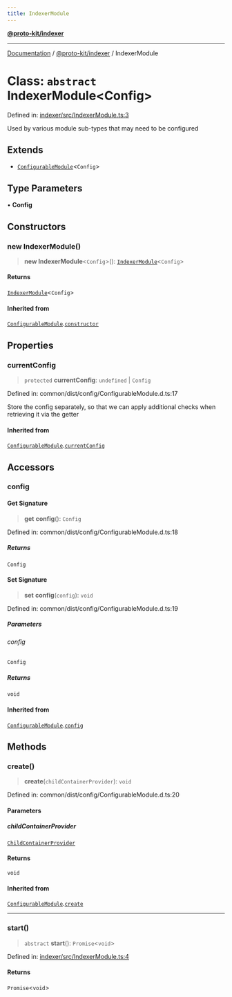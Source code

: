 ```yaml
---
title: IndexerModule
---
```


[**@proto-kit/indexer**](../README.md)

***

[Documentation](../../../README.md) / [@proto-kit/indexer](../README.md) / IndexerModule

# Class: `abstract` IndexerModule\<Config\>

Defined in: [indexer/src/IndexerModule.ts:3](https://github.com/proto-kit/framework/blob/28efa802e3737fc3b77339148b307ef7246f3ef1/packages/indexer/src/IndexerModule.ts#L3)

Used by various module sub-types that may need to be configured

## Extends

- [`ConfigurableModule`](../../common/classes/ConfigurableModule.md)\<`Config`\>

## Type Parameters

• **Config**

## Constructors

### new IndexerModule()

> **new IndexerModule**\<`Config`\>(): [`IndexerModule`](IndexerModule.md)\<`Config`\>

#### Returns

[`IndexerModule`](IndexerModule.md)\<`Config`\>

#### Inherited from

[`ConfigurableModule`](../../common/classes/ConfigurableModule.md).[`constructor`](../../common/classes/ConfigurableModule.md#constructors)

## Properties

### currentConfig

> `protected` **currentConfig**: `undefined` \| `Config`

Defined in: common/dist/config/ConfigurableModule.d.ts:17

Store the config separately, so that we can apply additional
checks when retrieving it via the getter

#### Inherited from

[`ConfigurableModule`](../../common/classes/ConfigurableModule.md).[`currentConfig`](../../common/classes/ConfigurableModule.md#currentconfig)

## Accessors

### config

#### Get Signature

> **get** **config**(): `Config`

Defined in: common/dist/config/ConfigurableModule.d.ts:18

##### Returns

`Config`

#### Set Signature

> **set** **config**(`config`): `void`

Defined in: common/dist/config/ConfigurableModule.d.ts:19

##### Parameters

###### config

`Config`

##### Returns

`void`

#### Inherited from

[`ConfigurableModule`](../../common/classes/ConfigurableModule.md).[`config`](../../common/classes/ConfigurableModule.md#config)

## Methods

### create()

> **create**(`childContainerProvider`): `void`

Defined in: common/dist/config/ConfigurableModule.d.ts:20

#### Parameters

##### childContainerProvider

[`ChildContainerProvider`](../../common/interfaces/ChildContainerProvider.md)

#### Returns

`void`

#### Inherited from

[`ConfigurableModule`](../../common/classes/ConfigurableModule.md).[`create`](../../common/classes/ConfigurableModule.md#create)

***

### start()

> `abstract` **start**(): `Promise`\<`void`\>

Defined in: [indexer/src/IndexerModule.ts:4](https://github.com/proto-kit/framework/blob/28efa802e3737fc3b77339148b307ef7246f3ef1/packages/indexer/src/IndexerModule.ts#L4)

#### Returns

`Promise`\<`void`\>
